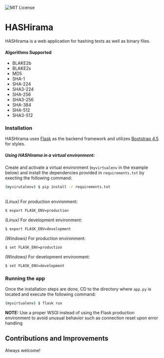 ![MIT License](https://img.shields.io/github/license/zeborg/HASHirama)
# HASHirama
HASHirama is a web application for hashing texts as well as binary files.
#### Algorithms Supported

- BLAKE2b
- BLAKE2s
- MD5
- SHA-1
- SHA-224
- SHA3-224
- SHA-256
- SHA3-256
- SHA-384
- SHA-512
- SHA3-512

### Installation
HASHirama uses [Flask](https://flask.palletsprojects.com/en/1.1.x/) as the backend framework and utilizes [Bootstrap 4.5](https://getbootstrap.com/docs/4.5/getting-started/introduction/) for styles.

##### Using HASHirama in a virtual environment:
Create and activate a virtual environment (`myvirtualenv` in the example below) and install the dependencies provided in `requirements.txt` by execting the following command:
```sh
(myvirutalenv) $ pip install -r requirements.txt
```
\
*(Linux)* For production environment:
```sh
$ export FLASK_ENV=production
```
*(Linux)* For development environment:
```sh
$ export FLASK_ENV=development
```
*(Windows)* For production environment:
```sh
$ set FLASK_ENV=production
```
*(Windows)* For development environment:
```sh
$ set FLASK_ENV=development
```

### Running the app
Once the installation steps are done, CD to the directory where `app.py` is located and execute the following command:
```sh
(myvirtualenv) $ flask run
```

**NOTE:** Use a proper WSGI instead of using the Flask production environment to avoid unusual behavior such as connection reset upon error handling

## Contributions and Improvements
Always welcome!

